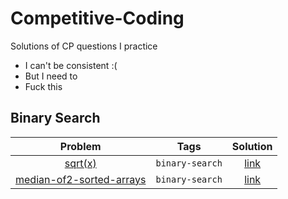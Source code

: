 # Competitive-Coding
Solutions of CP questions I practice

* I can't be consistent :(
* But I need to
* Fuck this 

## Binary Search

| Problem | Tags | Solution |
|:-------:|:----:|:--------:|
|[sqrt(x)](https://leetcode.com/problems/sqrtx/)| `binary-search`| [link](./LeetCode/Practice/sqrt(x).py)|
|[median-of2-sorted-arrays](https://leetcode.com/problems/median-of-two-sorted-arrays/)| `binary-search`|[link](./LeetCode/Practice/median-of-sorted-arrays.py)|
